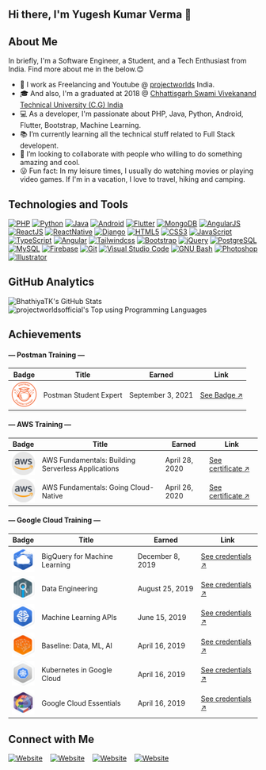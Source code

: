 ## Hi there, I'm Yugesh Kumar Verma 👋

## About Me

In briefly, I'm a Software Engineer, a Student, and a Tech Enthusiast from India. Find more about me in the below.😊

- 🏢 I work as Freelancing and Youtube  @ [projectworlds][yni] India.
- 🎓 And also, I'm a graduated at 2018  @ [Chhattisgarh Swami Vivekanand Technical University (C.G) India][uni]
- 💻 As a developer, I'm passionate about PHP, Java, Python, Android, Flutter, Bootstrap, Machine Learning.
- 📚 I’m currently learning all the technical stuff related to Full Stack developent.
- 👯 I’m looking to collaborate with people who willing to do something amazing and cool.
- 😜 Fun fact: In my leisure times, I usually do  watching movies or playing video games. If I'm in a vacation, I love to travel, hiking and camping.



## Technologies and Tools

[![PHP](https://img.shields.io/badge/-PHP-black?style=flat-square&logo=php)](https://github.com/projectworldsofficial/YugeshVerma)
[![Python](https://img.shields.io/badge/-Python-black?style=flat-square&logo=python)](https://github.com/projectworldsofficial/YugeshVerma)
[![Java](https://img.shields.io/badge/-Java-black?style=flat-square&logo=java)](https://github.com/projectworldsofficial/YugeshVerma)
[![Android](https://img.shields.io/badge/-Android-black?style=flat-square&logo=android)](https://github.com/projectworldsofficial/YugeshVerma)
[![Flutter](https://img.shields.io/badge/-Flutter-black?style=flat-square&logo=flutter)](https://github.com/projectworldsofficial/YugeshVerma)
[![MongoDB](https://img.shields.io/badge/-MongoDB-black?style=flat-square&logo=mongodb)](https://github.com/projectworldsofficial/YugeshVerma)
[![AngularJS](https://img.shields.io/badge/-AngularJS-black?style=flat-square&logo=angularjs)](https://github.com/projectworldsofficial/YugeshVerma)
[![ReactJS](https://img.shields.io/badge/-ReactJS-black?style=flat-square&logo=reactjs)](https://github.com/projectworldsofficial/YugeshVerma)
[![ReactNative](https://img.shields.io/badge/-ReactJS-black?style=flat-square&logo=reactnative)](https://github.com/projectworldsofficial/YugeshVerma)
[![Django](https://img.shields.io/badge/-Django-black?style=flat-square&logo=django&logoColor=137D55)](https://github.com/projectworldsofficial/YugeshVerma)
[![HTML5](https://img.shields.io/badge/-HTML5-black?style=flat-square&logo=html5)](https://github.com/BhathiyaTK)
[![CSS3](https://img.shields.io/badge/-CSS3-black?style=flat-square&logo=css3&logoColor=1572B6)](https://github.com/projectworldsofficial/YugeshVerma)
[![JavaScript](https://img.shields.io/badge/-JavaScript-black?style=flat-square&logo=javascript)](https://github.com/projectworldsofficial/YugeshVerma)
[![TypeScript](https://img.shields.io/badge/-TypeScript-black?style=flat-square&logo=typescript)](https://github.com/projectworldsofficial/YugeshVerma)
[![Angular](https://img.shields.io/badge/-Angular-black?style=flat-square&logo=angular&logoColor=DD1B16)](https://github.com/projectworldsofficial/YugeshVerma)
[![Tailwindcss](https://img.shields.io/badge/-Tailwindcss-black?style=flat&logo=tailwindcss)](https://github.com/projectworldsofficial/YugeshVerma)
[![Bootstrap](https://img.shields.io/badge/-Bootstrap-black?style=flat-square&logo=bootstrap)](https://github.com/projectworldsofficial/YugeshVerma)
[![jQuery](https://img.shields.io/badge/-jQuery-black?style=flat-square&logo=jquery&logoColor=0769AD)](https://github.com/projectworldsofficial/YugeshVerma)
[![PostgreSQL](https://img.shields.io/badge/-PostgreSQL-black?style=flat-square&logo=postgresql)](https://github.com/projectworldsofficial/YugeshVerma)
[![MySQL](https://img.shields.io/badge/-MySQL-black?style=flat-square&logo=mysql)](https://github.com/projectworldsofficial/YugeshVerma)
[![Firebase](https://img.shields.io/badge/-Firebase-black?style=flat-square&logo=firebase)](https://github.com/projectworldsofficial/YugeshVerma)
[![Git](https://img.shields.io/badge/-Git-black?style=flat-square&logo=git)](https://github.com/projectworldsofficial/YugeshVerma)
[![Visual Studio Code](https://img.shields.io/badge/-Visual%20Studio%20Code-black?style=flat&logo=visual-studio-code&logoColor=007ACC)](https://github.com/projectworldsofficial/YugeshVerma)
[![GNU Bash](https://img.shields.io/badge/-Bash-black?style=flat-square&logo=gnu+bash)](https://github.com/projectworldsofficial/YugeshVerma)
[![Photoshop](https://img.shields.io/badge/-Photoshop-black?style=flat&logo=adobe-photoshop)](https://github.com/projectworldsofficial/YugeshVerma)
[![Illustrator](https://img.shields.io/badge/-Illustrator-black?style=flat&logo=adobe-illustrator)](https://github.com/projectworldsofficial/YugeshVerma)

## GitHub Analytics

<img align="left" width="55%" alt="BhathiyaTK's GitHub Stats" src="https://github-readme-stats.vercel.app/api?username=projectworldsofficial&custom_title=Contribution+Stats&show_icons=true&hide_border=true&include_all_commits=true&count_private=true&theme=dracula&disable_animations=true" />

<img alt="projectworldsofficial's Top using Programming Languages" src="https://github-readme-stats.vercel.app/api/top-langs/?username=BhathiyaTK&layout=compact&theme=dracula&hide_border=true&langs_count=8&hide=scss,less,hack" />

## Achievements

#### — Postman Training —

| Badge                                                                                                              | Title                  | Earned            | Link                                                                                                                           |
| ------------------------------------------------------------------------------------------------------------------ | ---------------------- | ----------------- | ------------------------------------------------------------------------------------------------------------------------------ |
| ![Postman Student Expert Badge](https://github.com/BhathiyaTK/BhathiyaTK/blob/master/images/pse.png?raw=true&s=50) | Postman Student Expert | September 3, 2021 | [See Badge ↗](https://run.qwiklabs.com/public_profiles/24d9f33e-f0c2-46c0-a6db-4e53c0972d7c) |

#### — AWS Training —

| Badge                                                                                           | Title                                              | Earned         | Link                                                                             |
| ----------------------------------------------------------------------------------------------- | -------------------------------------------------- | -------------- | -------------------------------------------------------------------------------- |
| ![AWS Badge](https://github.com/BhathiyaTK/BhathiyaTK/blob/master/images/aws.png?raw=true&s=50) | AWS Fundamentals: Building Serverless Applications | April 28, 2020 | [See certificate ↗](#) |
| ![AWS Badge](https://github.com/BhathiyaTK/BhathiyaTK/blob/master/images/aws.png?raw=true&s=50) | AWS Fundamentals: Going Cloud-Native               | April 26, 2020 | [See certificate ↗](#) |

#### — Google Cloud Training —

| Badge                                                                                                                   | Title                         | Earned           | Link                                                                                                             |
| ----------------------------------------------------------------------------------------------------------------------- | ----------------------------- | ---------------- | ---------------------------------------------------------------------------------------------------------------- |
| ![BigQuery for Machine Learning Badge](https://github.com/BhathiyaTK/BhathiyaTK/blob/master/images/1.png?raw=true&s=50) | BigQuery for Machine Learning | December 8, 2019 | [See credentials ↗](#) |
| ![Data Engineering Badge](https://github.com/BhathiyaTK/BhathiyaTK/blob/master/images/2.png?raw=true&s=50)              | Data Engineering              | August 25, 2019  | [See credentials ↗](#) |
| ![Machine Learning APIs Badge](https://github.com/BhathiyaTK/BhathiyaTK/blob/master/images/3.png?raw=true&s=50)         | Machine Learning APIs         | June 15, 2019    | [See credentials ↗](#)  |
| ![Baseline: Data, ML, AI Badge](https://github.com/BhathiyaTK/BhathiyaTK/blob/master/images/4.png?raw=true&s=50)        | Baseline: Data, ML, AI        | April 16, 2019   | [See credentials ↗](#)  |
| ![Kubernetes in Google Cloud Badge](https://github.com/BhathiyaTK/BhathiyaTK/blob/master/images/5.png?raw=true&s=50)    | Kubernetes in Google Cloud    | April 16, 2019   | [See credentials ↗](#)  |
| ![Google Cloud Essentials Badge](https://github.com/BhathiyaTK/BhathiyaTK/blob/master/images/6.png?raw=true&s=50)       | Google Cloud Essentials       | April 16, 2019   | [See credentials ↗](#)  |

## Connect with Me

[![Website](https://img.shields.io/website?down_message=offline&label=website&logo=google+chrome&logoColor=%23fff&style=for-the-badge&up_message=visit&url=https%3A%2F%2Fbhathiyatk.github.io)][website]
&nbsp;&nbsp;&nbsp;[![Website](https://img.shields.io/website?down_color=%230077B5&down_message=connect&label=linkedin&logo=linkedin&logoColor=%23fff&style=for-the-badge&up_message=connect&url=https%3A%2F%2Fwww.linkedin.com%2Fin%2Fbhathiyatk%2F)][linkedin]
&nbsp;&nbsp;&nbsp;[![Website](https://img.shields.io/website?color=%231877F2&down_message=connect&label=facebook&logo=facebook&logoColor=%23fff&style=for-the-badge&up_message=be%20a%20friend&url=https%3A%2F%2Fwww.facebook.com%2Fbhathiya.tk%2F)][facebook]
&nbsp;&nbsp;&nbsp;[![Website](https://img.shields.io/website?color=%23E4405F&down_message=follow&label=instagram&logo=instagram&logoColor=%23fff&style=for-the-badge&up_message=follow&url=https%3A%2F%2Fwww.instagram.com%2Fbhathiya.kariyawasam%2F)][instagram]

[work]: https://projectworlds.in/
[uni]: https://csvtu.ac.in/ew/
[yni]: https://www.youtube.com/channel/UCFMkpvtYjSAPXUPjImQK7bg/
[website]: https://projectworlds.in/
[instagram]: https://www.instagram.com/projectworlds/
[linkedin]: #
[facebook]: https://www.facebook.com/projectworlds

